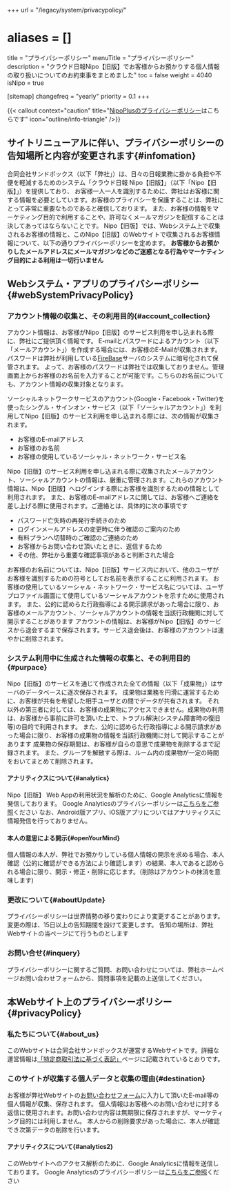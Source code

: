 +++
url = "/legacy/system/privacypolicy/"
# aliases = []
title = "プライバシーポリシー"
menuTitle = "プライバシーポリシー"
description = "クラウド日報Nipo【旧版】でお客様からお預かりする個人情報の取り扱いについてのお約束事をまとめました"
toc = false
weight = 4040
isNipo = true

[sitemap]
  changefreq = "yearly"
  priority = 0.1
+++

{{< callout context="caution" title="[NipoPlusのプライバシーポリシー](/docs/system/privacy-policy/)はこちらです" icon="outline/info-triangle" />}}

## サイトリニューアルに伴い、プライバシーポリシーの告知場所と内容が変更されます{#infomation}

合同会社サンドボックス（以下「弊社」）は、日々の日報業務に掛かる負担や不便を軽減するためのシステム「クラウド日報 Nipo【旧版】」（以下「Nipo【旧版】」）を提供しており、
お客様一人一人を識別するために、弊社はお客様に関する情報を必要としています。お客様のプライバシーを保護することは、弊社にとって非常に重要なものであると確信しております。
また、お客様の情報をマーケティング目的で利用することや、許可なくメールマガジンを配信することは決してあってはならないことです。
Nipo【旧版】では、Webシステム上で収集されるお客様の情報と、このNipo【旧版】のWebサイトで収集されるお客様情報について、以下の通りプライバシーポリシーを定めます。
**お客様からお預かりしたメールアドレスにメールマガジンなどのご迷惑となる行為やマーケティング目的による利用は一切行いません**

## Webシステム・アプリのプライバシーポリシー{#webSystemPrivacyPolicy}

### アカウント情報の収集と、その利用目的{#account_collection}

アカウント情報は、お客様がNipo【旧版】のサービス利用を申し込まれる際に、弊社にご提供頂く情報です。
E-mailとパスワードによるアカウント（以下「メールアカウント」）を作成する場合には、お客様のE-Mailが収集されます。
パスワードは弊社が利用している[FireBase](https://firebase.google.com/)サーバのシステムに暗号化されて保管されます。
よって、お客様のパスワードは弊社では収集しておりません。管理画面上からお客様のお名前を入力することが可能です。こちらのお名前についても、アカウント情報の収集対象となります。

ソーシャルネットワークサービスのアカウント(Google・Facebook・Twitter)を使ったシングル・サインオン・サービス（以下「ソーシャルアカウント」）を利用してNipo【旧版】のサービス利用を申し込まれる際には、次の情報が収集されます。

- お客様のE-mailアドレス
- お客様のお名前
- お客様の使用しているソーシャル・ネットワーク・サービス名

Nipo【旧版】のサービス利用を申し込まれる際に収集されたメールアカウント、ソーシャルアカウントの情報は、厳重に管理されます。これらのアカウント情報は、Nipo【旧版】へログインする際にお客様を識別するための情報として利用されます。
また、お客様のE-mailアドレスに関しては、お客様へご連絡を差し上げる際に使用されます。ご連絡とは、具体的に次の事項です

- パスワード亡失時の再発行手続きのため
- ログインメールアドレスの変更時に伴う確認のご案内のため
- 有料プランへ切替時のご確認のご連絡のため
- お客様からお問い合わせ頂いたときに、返信するため
- その他、弊社から重要な確認事項があると判断された場合

お客様のお名前については、Nipo【旧版】サービス内において、他のユーザがお客様を識別するための符号としてお名前を表示することに利用されます。
お客様の使用しているソーシャル・ネットワーク・サービス名については、ユーザプロファイル画面にて使用しているソーシャルアカウントを示すために使用されます。
また、公的に認めらた行政指導による開示請求があった場合に限り、お客様のメールアカウント、ソーシャルアカウントの情報を当該行政機関に対して開示することがあります
アカウントの情報は、お客様がNipo【旧版】のサービスから退会するまで保存されます。サービス退会後は、お客様のアカウントは速やかに削除されます。

### システム利用中に生成された情報の収集と、その利用目的{#purpace}

Nipo【旧版】のサービスを通じて作成された全ての情報（以下「成果物」）はサーバのデータベースに逐次保存されます。
成果物は業務を円滑に運営するために、お客様が共有を希望した相手ユーザとの間でデータが共有されます。
それ以外の第三者に対しては、お客様の成果物にアクセスできません。成果物の利用は、お客様から事前に許可を頂いた上で、トラブル解決(システム障害時の復旧等)の目的で利用されます。
また、公的に認めらた行政指導による開示請求があった場合に限り、お客様の成果物の情報を当該行政機関に対して開示することがあります
成果物の保存期間は、お客様が自らの意思で成果物を削除するまで記録されます。
また、グループを解散する際は、ルーム内の成果物が一定の時間をおいてまとめて削除されます。

#### アナリティクスについて{#analytics}

Nipo【旧版】 Web Appの利用状況を解析のために、Google Analyticsに情報を発信しております。
Google Analyticsのプライバシーポリシーは[こちらをご参照](https://www.google.com/analytics/terms/jp.html)ください
なお、Android版アプリ、iOS版アプリについてはアナリティクスに情報発信を行っておりません。

#### 本人の意思による開示{#openYourMind}

個人情報の本人が、弊社でお預かりしている個人情報の開示を求める場合、本人確認（公的に確認ができる方法により確認します）の結果、本人であると認められる場合に限り、開示・修正・削除に応じます。（削除はアカウントの抹消を意味します)

### 更改について{#aboutUpdate}

プライバシーポリシーは世界情勢の移り変わりにより変更することがあります。変更の際は、15日以上の告知期間を設けて変更します。
告知の場所は、弊社Webサイトの当ページにて行うものとします

### お問い合せ{#inquery}

プライバシーポリシーに関するご質問、お問い合わせについては、弊社ホームページお問い合わせフォームから、質問事項を記載の上送信してください。

## 本Webサイト上のプライバシーポリシー{#privacyPolicy}

### 私たちについて{#about_us}

このWebサイトは合同会社サンドボックスが運営するWebサイトです。詳細な運営情報は[「特定商取引法に基づく表記」](/docs/system/business-deal/)ページに記載されているとおりです。

### このサイトが収集する個人データと収集の理由{#destination}

お客様が弊社Webサイトの[お問い合わせフォーム](/others/inquery/)に入力して頂いたE-mail等の個人情報が収集、保存されます。
個人情報はお客様へのお問い合わせに対する返信に使用されます。お問い合わせ内容は無期限に保存されますが、マーケティング目的には利用しません。
本人からの削除要求があった場合に、本人が確認でき次第データの削除を行います。

#### アナリティクスについて{#analytics2}

このWebサイトへのアクセス解析のために、Google Analyticsに情報を送信しております。
Google Analyticsのプライバシーポリシーは[こちらをご参照](https://www.google.com/analytics/terms/jp.html)ください
